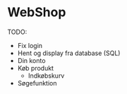 # WebShop

TODO:
* Fix login
* Hent og display fra database (SQL)
* Din konto
* Køb produkt
  * Indkøbskurv
* Søgefunktion
